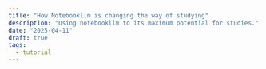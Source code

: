 ```yaml
---
title: "How Notebookllm is changing the way of studying"
description: "Using notebookllm to its maximum potential for studies."
date: "2025-04-11"
draft: true
tags:
  - tutorial
---
```

